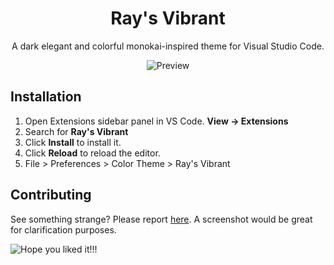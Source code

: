 <div align="center">

# Ray's Vibrant

A dark elegant and colorful monokai-inspired theme for Visual Studio Code.

![Preview](https://i.imgur.com/jYSOku2.png)
</div>

## Installation

1. Open Extensions sidebar panel in VS Code. **View → Extensions**
2. Search for **Ray's Vibrant**
3. Click **Install** to install it.
4. Click **Reload** to reload the editor.
5. File > Preferences > Color Theme > Ray's Vibrant

## Contributing

See something strange? Please report [here](https://github.com/rayatc/ray-s-vibrant/issues). A screenshot would be great for clarification purposes.

![Hope you liked it!!!](https://i.imgur.com/tyeIABl.gif)